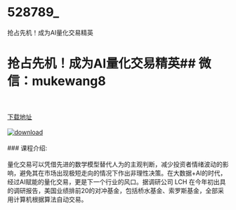 # 528789_
抢占先机！成为AI量化交易精英
# 抢占先机！成为AI量化交易精英## 微信：mukewang8
<br/></br>[下载地址](http://www.36tz.cn/article/528789 "下载地址")
<br/></br>[![download](http://36tz.cn/muke_img/2019_11_356-49.jpg "下载地址")](http://www.36tz.cn/article/528789 "下载地址")
<br/></br>### 课程介绍:<br/></br>量化交易可以凭借先进的数学模型替代人为的主观判断，减少投资者情绪波动的影响，避免其在市场出现极短走向的情况下作出非理性决策。在大数据+AI的时代，经过AI赋能的量化交易，更是下一个行业的风口。据调研公司 LCH 在今年初出具的调研报告，美国业绩排前20的对冲基金，包括桥水基金、索罗斯基金，全部采用计算机根据算法自动交易。


